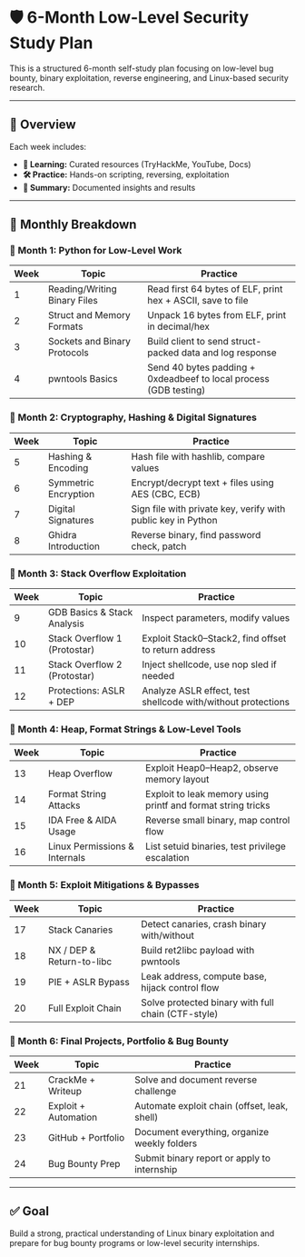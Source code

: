 
# 🛡️ 6-Month Low-Level Security Study Plan

This is a structured 6-month self-study plan focusing on low-level bug bounty, binary exploitation, reverse engineering, and Linux-based security research.

---

## 📅 Overview

Each week includes:
- **📘 Learning:** Curated resources (TryHackMe, YouTube, Docs)
- **🛠️ Practice:** Hands-on scripting, reversing, exploitation
- **🧾 Summary:** Documented insights and results

---

## 📆 Monthly Breakdown

### 🧩 Month 1: Python for Low-Level Work

| Week | Topic                        | Practice                                                             |
|------|------------------------------|----------------------------------------------------------------------|
| 1    | Reading/Writing Binary Files | Read first 64 bytes of ELF, print hex + ASCII, save to file         |
| 2    | Struct and Memory Formats    | Unpack 16 bytes from ELF, print in decimal/hex                      |
| 3    | Sockets and Binary Protocols | Build client to send struct-packed data and log response            |
| 4    | pwntools Basics              | Send 40 bytes padding + 0xdeadbeef to local process (GDB testing)   |

### 🧩 Month 2: Cryptography, Hashing & Digital Signatures

| Week | Topic                        | Practice                                                             |
|------|------------------------------|----------------------------------------------------------------------|
| 5    | Hashing & Encoding           | Hash file with hashlib, compare values                              |
| 6    | Symmetric Encryption         | Encrypt/decrypt text + files using AES (CBC, ECB)                   |
| 7    | Digital Signatures           | Sign file with private key, verify with public key in Python        |
| 8    | Ghidra Introduction          | Reverse binary, find password check, patch                          |

### 🧩 Month 3: Stack Overflow Exploitation

| Week | Topic                        | Practice                                                             |
|------|------------------------------|----------------------------------------------------------------------|
| 9    | GDB Basics & Stack Analysis  | Inspect parameters, modify values                                   |
| 10   | Stack Overflow 1 (Protostar) | Exploit Stack0–Stack2, find offset to return address                |
| 11   | Stack Overflow 2 (Protostar) | Inject shellcode, use nop sled if needed                            |
| 12   | Protections: ASLR + DEP      | Analyze ASLR effect, test shellcode with/without protections        |

### 🧩 Month 4: Heap, Format Strings & Low-Level Tools

| Week | Topic                        | Practice                                                             |
|------|------------------------------|----------------------------------------------------------------------|
| 13   | Heap Overflow                | Exploit Heap0–Heap2, observe memory layout                           |
| 14   | Format String Attacks        | Exploit to leak memory using printf and format string tricks        |
| 15   | IDA Free & AIDA Usage        | Reverse small binary, map control flow                              |
| 16   | Linux Permissions & Internals| List setuid binaries, test privilege escalation                     |

### 🧩 Month 5: Exploit Mitigations & Bypasses

| Week | Topic                        | Practice                                                             |
|------|------------------------------|----------------------------------------------------------------------|
| 17   | Stack Canaries               | Detect canaries, crash binary with/without                          |
| 18   | NX / DEP & Return-to-libc    | Build ret2libc payload with pwntools                                |
| 19   | PIE + ASLR Bypass            | Leak address, compute base, hijack control flow                     |
| 20   | Full Exploit Chain           | Solve protected binary with full chain (CTF-style)                  |

### 🧩 Month 6: Final Projects, Portfolio & Bug Bounty

| Week | Topic                        | Practice                                                             |
|------|------------------------------|----------------------------------------------------------------------|
| 21   | CrackMe + Writeup            | Solve and document reverse challenge                                |
| 22   | Exploit + Automation         | Automate exploit chain (offset, leak, shell)                        |
| 23   | GitHub + Portfolio           | Document everything, organize weekly folders                        |
| 24   | Bug Bounty Prep              | Submit binary report or apply to internship                         |

---

## ✅ Goal

Build a strong, practical understanding of Linux binary exploitation and prepare for bug bounty programs or low-level security internships.

